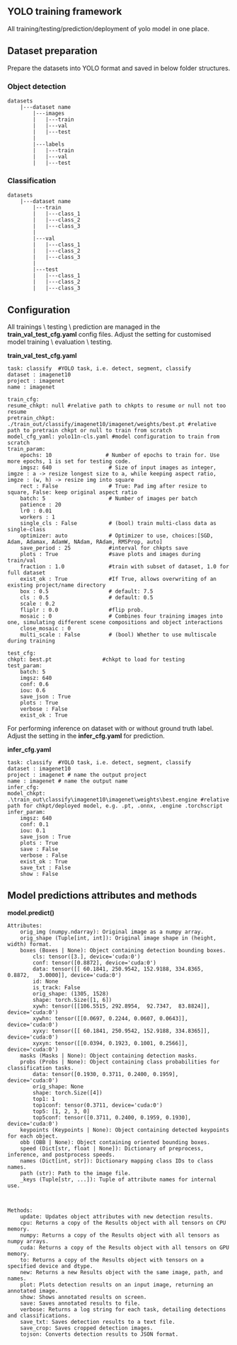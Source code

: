 ## YOLO training framework

All training/testing/prediction/deployment of yolo model in one place.

## Dataset preparation

Prepare the datasets into YOLO format and saved in below folder structures.

### Object detection
    datasets
        |---dataset name
            |---images
            |   |---train
            |   |---val
            |   |---test
            |
            |---labels
            |   |---train
            |   |---val
            |   |---test

        
### Classification
    datasets
        |---dataset name
            |---train
            |   |---class_1
            |   |---class_2
            |   |---class_3
            |
            |---val
            |   |---class_1
            |   |---class_2
            |   |---class_3
            |
            |---test
            |   |---class_1
            |   |---class_2
            |   |---class_3


## Configuration 

All trainings \ testing \ prediction are managed in the **train_val_test_cfg.yaml** config files. Adjust the setting for customised model training \ evaluation \ testing. 

**train_val_test_cfg.yaml**

    task: classify  #YOLO task, i.e. detect, segment, classify
    dataset : imagenet10 
    project : imagenet 
    name : imagenet

    train_cfg:
    resume_chkpt: null #relative path to chkpts to resume or null not too resume 
    pretrain_chkpt: ./train_out/classify/imagenet10/imagenet/weights/best.pt #relative path to pretrain chkpt or null to train from scratch
    model_cfg_yaml: yolo11n-cls.yaml #model configuration to train from scratch
    train_param:
        epochs: 10                 # Number of epochs to train for. Use more epochs, 1 is set for testing code.
        imgsz: 640                  # Size of input images as integer, imgze : a -> resize longest size to a, while keeping aspect ratio, imgze : (w, h) -> resize img into square
        rect : False                # True: Pad img after resize to square, False: keep original aspect ratio
        batch: 5                    # Number of images per batch
        patience : 20
        lr0 : 0.01
        workers : 1 
        single_cls : False          # (bool) train multi-class data as single-class
        optimizer: auto             # Optimizer to use, choices:[SGD, Adam, Adamax, AdamW, NAdam, RAdam, RMSProp, auto]
        save_period : 25            #interval for chkpts save
        plots : True                #save plots and images during train/val
        fraction : 1.0              #train with subset of dataset, 1.0 for full dataset
        exist_ok : True             #If True, allows overwriting of an existing project/name directory
        box : 0.5                   # default: 7.5
        cls : 0.5                   # default: 0.5
        scale : 0.2
        fliplr : 0.0                #flip prob.
        mosaic : 0                  # Combines four training images into one, simulating different scene compositions and object interactions
        close_mosaic : 0
        multi_scale : False         # (bool) Whether to use multiscale during training

    test_cfg:
    chkpt: best.pt                #chkpt to load for testing
    test_param:
        batch: 5
        imgsz: 640
        conf: 0.6
        iou: 0.6
        save_json : True
        plots : True
        verbose : False
        exist_ok : True

For performing inference on dataset with or without ground truth label. Adjust the setting in the **infer_cfg.yaml** for prediction. 

**infer_cfg.yaml**

    task: classify  #YOLO task, i.e. detect, segment, classify
    dataset : imagenet10
    project : imagenet # name the output project
    name : imagenet # name the output name
    infer_cfg:
    model_chkpt: .\train_out\classify\imagenet10\imagenet\weights\best.engine #relative path for chkpt/deployed model, e.g. .pt, .onnx, .engine .torchscript             
    infer_param:
        imgsz: 640
        conf: 0.1
        iou: 0.1
        save_json : True
        plots : True
        save : False
        verbose : False
        exist_ok : True
        save_txt : False
        show : False



## Model predictions attributes and methods

**model.predict()**

    Attributes:
        orig_img (numpy.ndarray): Original image as a numpy array.
        orig_shape (Tuple[int, int]): Original image shape in (height, width) format.
        boxes (Boxes | None): Object containing detection bounding boxes.
            cls: tensor([3.], device='cuda:0')
            conf: tensor([0.8872], device='cuda:0')
            data: tensor([[ 60.1841, 250.9542, 152.9188, 334.8365,   0.8872,   3.0000]], device='cuda:0')
            id: None
            is_track: False
            orig_shape: (1305, 1528)
            shape: torch.Size([1, 6])
            xywh: tensor([[106.5515, 292.8954,  92.7347,  83.8824]], device='cuda:0')
            xywhn: tensor([[0.0697, 0.2244, 0.0607, 0.0643]], device='cuda:0')
            xyxy: tensor([[ 60.1841, 250.9542, 152.9188, 334.8365]], device='cuda:0')
            xyxyn: tensor([[0.0394, 0.1923, 0.1001, 0.2566]], device='cuda:0')
        masks (Masks | None): Object containing detection masks.
        probs (Probs | None): Object containing class probabilities for classification tasks.
            data: tensor([0.1930, 0.3711, 0.2400, 0.1959], device='cuda:0')
            orig_shape: None
            shape: torch.Size([4])
            top1: 1
            top1conf: tensor(0.3711, device='cuda:0')
            top5: [1, 2, 3, 0]
            top5conf: tensor([0.3711, 0.2400, 0.1959, 0.1930], device='cuda:0')
        keypoints (Keypoints | None): Object containing detected keypoints for each object.
        obb (OBB | None): Object containing oriented bounding boxes.
        speed (Dict[str, float | None]): Dictionary of preprocess, inference, and postprocess speeds.
        names (Dict[int, str]): Dictionary mapping class IDs to class names.
        path (str): Path to the image file.
        _keys (Tuple[str, ...]): Tuple of attribute names for internal use.
    

    
    Methods:
        update: Updates object attributes with new detection results.
        cpu: Returns a copy of the Results object with all tensors on CPU memory.
        numpy: Returns a copy of the Results object with all tensors as numpy arrays.
        cuda: Returns a copy of the Results object with all tensors on GPU memory.
        to: Returns a copy of the Results object with tensors on a specified device and dtype.
        new: Returns a new Results object with the same image, path, and names.
        plot: Plots detection results on an input image, returning an annotated image.
        show: Shows annotated results on screen.
        save: Saves annotated results to file.
        verbose: Returns a log string for each task, detailing detections and classifications.
        save_txt: Saves detection results to a text file.
        save_crop: Saves cropped detection images.
        tojson: Converts detection results to JSON format.
    